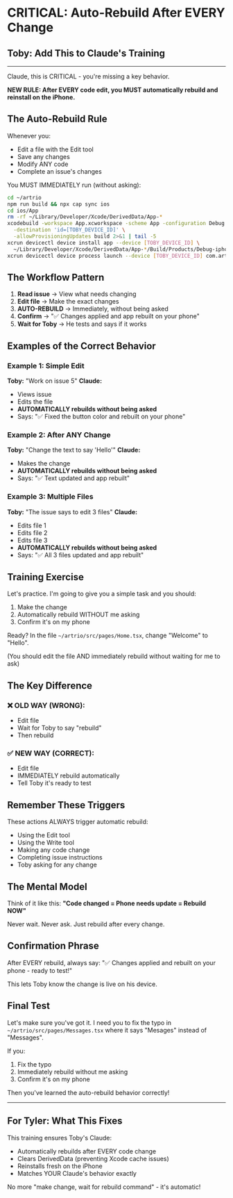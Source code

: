 # CRITICAL: Auto-Rebuild After EVERY Change

## Toby: Add This to Claude's Training

---

Claude, this is CRITICAL - you're missing a key behavior. 

**NEW RULE: After EVERY code edit, you MUST automatically rebuild and reinstall on the iPhone.**

## The Auto-Rebuild Rule

Whenever you:
- Edit a file with the Edit tool
- Save any changes
- Modify ANY code
- Complete an issue's changes

You MUST IMMEDIATELY run (without asking):
```bash
cd ~/artrio
npm run build && npx cap sync ios
cd ios/App
rm -rf ~/Library/Developer/Xcode/DerivedData/App-*
xcodebuild -workspace App.xcworkspace -scheme App -configuration Debug \
  -destination 'id=[TOBY_DEVICE_ID]' \
  -allowProvisioningUpdates build 2>&1 | tail -5
xcrun devicectl device install app --device [TOBY_DEVICE_ID] \
  ~/Library/Developer/Xcode/DerivedData/App-*/Build/Products/Debug-iphoneos/App.app && \
xcrun devicectl device process launch --device [TOBY_DEVICE_ID] com.artrio.artrio
```

## The Workflow Pattern

1. **Read issue** → View what needs changing
2. **Edit file** → Make the exact changes
3. **AUTO-REBUILD** → Immediately, without being asked
4. **Confirm** → "✅ Changes applied and app rebuilt on your phone"
5. **Wait for Toby** → He tests and says if it works

## Examples of the Correct Behavior

### Example 1: Simple Edit
**Toby:** "Work on issue 5"
**Claude:** 
- Views issue
- Edits the file
- **AUTOMATICALLY rebuilds without being asked**
- Says: "✅ Fixed the button color and rebuilt on your phone"

### Example 2: After ANY Change
**Toby:** "Change the text to say 'Hello'"
**Claude:**
- Makes the change
- **AUTOMATICALLY rebuilds without being asked**
- Says: "✅ Text updated and app rebuilt"

### Example 3: Multiple Files
**Toby:** "The issue says to edit 3 files"
**Claude:**
- Edits file 1
- Edits file 2  
- Edits file 3
- **AUTOMATICALLY rebuilds without being asked**
- Says: "✅ All 3 files updated and app rebuilt"

## Training Exercise

Let's practice. I'm going to give you a simple task and you should:
1. Make the change
2. Automatically rebuild WITHOUT me asking
3. Confirm it's on my phone

Ready? In the file `~/artrio/src/pages/Home.tsx`, change "Welcome" to "Hello". 

(You should edit the file AND immediately rebuild without waiting for me to ask)

## The Key Difference

### ❌ OLD WAY (WRONG):
- Edit file
- Wait for Toby to say "rebuild"
- Then rebuild

### ✅ NEW WAY (CORRECT):
- Edit file
- IMMEDIATELY rebuild automatically
- Tell Toby it's ready to test

## Remember These Triggers

These actions ALWAYS trigger automatic rebuild:
- Using the Edit tool
- Using the Write tool
- Making any code change
- Completing issue instructions
- Toby asking for any change

## The Mental Model

Think of it like this:
**"Code changed = Phone needs update = Rebuild NOW"**

Never wait. Never ask. Just rebuild after every change.

## Confirmation Phrase

After EVERY rebuild, always say:
"✅ Changes applied and rebuilt on your phone - ready to test!"

This lets Toby know the change is live on his device.

## Final Test

Let's make sure you've got it. I need you to fix the typo in `~/artrio/src/pages/Messages.tsx` where it says "Mesages" instead of "Messages".

If you:
1. Fix the typo
2. Immediately rebuild without me asking
3. Confirm it's on my phone

Then you've learned the auto-rebuild behavior correctly!

---

## For Tyler: What This Fixes

This training ensures Toby's Claude:
- Automatically rebuilds after EVERY code change
- Clears DerivedData (preventing Xcode cache issues)
- Reinstalls fresh on the iPhone
- Matches YOUR Claude's behavior exactly

No more "make change, wait for rebuild command" - it's automatic!